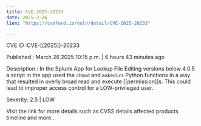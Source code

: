 ```yaml
---
title: CVE-2025-20233
date: 2025-3-26
lien: "https://cvefeed.io/vuln/detail/CVE-2025-20233"

---
```


CVE ID :CVE-[[2025]]-20233

Published :  March 26
2025
10:15 p.m. | 6 hours
43 minutes ago

Description : In the Splunk App for Lookup File Editing versions below 4.0.5
a script in the app used the `chmod` and `makedirs` Python functions in a way that resulted in overly broad read and execute [[permission]]s. This could lead to improper access control for a LOW-privileged user.

Severity: 2.5 | LOW

Visit the link for more details
such as CVSS details
affected products
timeline
and more...
